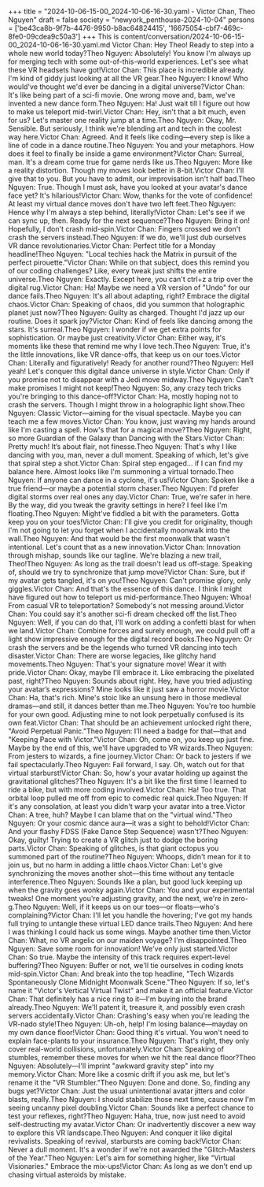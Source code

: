 +++
title = "2024-10-06-15-00_2024-10-06-16-30.yaml - Victor Chan, Theo Nguyen"
draft = false
society = "newyork_penthouse-2024-10-04"
persons = ['be43ca8b-9f7b-4476-9950-b8ac64824415', '16675054-cbf7-469c-8fe0-09cdea9c50a3']
+++
This is content/conversation/2024-10-06-15-00_2024-10-06-16-30.yaml.md
Victor Chan: Hey Theo! Ready to step into a whole new world today?Theo Nguyen: Absolutely! You know I'm always up for merging tech with some out-of-this-world experiences. Let's see what these VR headsets have got!Victor Chan: This place is incredible already. I'm kind of giddy just looking at all the VR gear.Theo Nguyen: I know! Who would've thought we'd ever be dancing in a digital universe?Victor Chan: It's like being part of a sci-fi movie. One wrong move and, bam, we've invented a new dance form.Theo Nguyen: Ha! Just wait till I figure out how to make us teleport mid-twirl.Victor Chan: Hey, isn't that a bit much, even for us? Let's master one reality jump at a time.Theo Nguyen: Okay, Mr. Sensible. But seriously, I think we're blending art and tech in the coolest way here.Victor Chan: Agreed. And it feels like coding—every step is like a line of code in a dance routine.Theo Nguyen: You and your metaphors. How does it feel to finally be inside a game environment?Victor Chan: Surreal, man. It's a dream come true for game nerds like us.Theo Nguyen: More like a reality distortion. Though my moves look better in 8-bit.Victor Chan: I'll give that to you. But you have to admit, our improvisation isn't half bad.Theo Nguyen: True. Though I must ask, have you looked at your avatar's dance face yet? It's hilarious!Victor Chan: Wow, thanks for the vote of confidence! At least my virtual dance moves don't have two left feet.Theo Nguyen: Hence why I'm always a step behind, literally!Victor Chan: Let's see if we can sync up, then. Ready for the next sequence?Theo Nguyen: Bring it on! Hopefully, I don't crash mid-spin.Victor Chan: Fingers crossed we don't crash the servers instead.Theo Nguyen: If we do, we'll just dub ourselves VR dance revolutionaries.Victor Chan: Perfect title for a Monday headline!Theo Nguyen: "Local techies hack the Matrix in pursuit of the perfect pirouette."Victor Chan: While on that subject, does this remind you of our coding challenges? Like, every tweak just shifts the entire universe.Theo Nguyen: Exactly. Except here, you can't ctrl+z a trip over the digital rug.Victor Chan: Ha! Maybe we need a VR version of "Undo" for our dance fails.Theo Nguyen: It's all about adapting, right? Embrace the digital chaos.Victor Chan: Speaking of chaos, did you summon that holographic planet just now?Theo Nguyen: Guilty as charged. Thought I'd jazz up our routine. Does it spark joy?Victor Chan: Kind of feels like dancing among the stars. It's surreal.Theo Nguyen: I wonder if we get extra points for sophistication. Or maybe just creativity.Victor Chan: Either way, it's moments like these that remind me why I love tech.Theo Nguyen: True, it's the little innovations, like VR dance-offs, that keep us on our toes.Victor Chan: Literally and figuratively! Ready for another round?Theo Nguyen: Hell yeah! Let's conquer this digital dance universe in style.Victor Chan: Only if you promise not to disappear with a Jedi move midway.Theo Nguyen: Can't make promises I might not keep!Theo Nguyen: So, any crazy tech tricks you're bringing to this dance-off?Victor Chan: Ha, mostly hoping not to crash the servers. Though I might throw in a holographic light show.Theo Nguyen: Classic Victor—aiming for the visual spectacle. Maybe you can teach me a few moves.Victor Chan: You know, just waving my hands around like I'm casting a spell. How's that for a magical move?Theo Nguyen: Right, so more Guardian of the Galaxy than Dancing with the Stars.Victor Chan: Pretty much! It’s about flair, not finesse.Theo Nguyen: That's why I like dancing with you, man, never a dull moment. Speaking of which, let's give that spiral step a shot.Victor Chan: Spiral step engaged… if I can find my balance here. Almost looks like I'm summoning a virtual tornado.Theo Nguyen: If anyone can dance in a cyclone, it's us!Victor Chan: Spoken like a true friend—or maybe a potential storm chaser.Theo Nguyen: I'd prefer digital storms over real ones any day.Victor Chan: True, we're safer in here. By the way, did you tweak the gravity settings in here? I feel like I'm floating.Theo Nguyen: Might've fiddled a bit with the parameters. Gotta keep you on your toes!Victor Chan: I'll give you credit for originality, though I'm not going to let you forget when I accidentally moonwalk into the wall.Theo Nguyen: And that would be the first moonwalk that wasn't intentional. Let's count that as a new innovation.Victor Chan: Innovation through mishap, sounds like our tagline. We're blazing a new trail, Theo!Theo Nguyen: As long as the trail doesn't lead us off-stage. Speaking of, should we try to synchronize that jump move?Victor Chan: Sure, but if my avatar gets tangled, it's on you!Theo Nguyen: Can't promise glory, only giggles.Victor Chan: And that's the essence of this dance. I think I might have figured out how to teleport us mid-performance.Theo Nguyen: Whoa! From casual VR to teleportation? Somebody's not messing around.Victor Chan: You could say it's another sci-fi dream checked off the list.Theo Nguyen: Well, if you can do that, I'll work on adding a confetti blast for when we land.Victor Chan: Combine forces and surely enough, we could pull off a light show impressive enough for the digital record books.Theo Nguyen: Or crash the servers and be the legends who turned VR dancing into tech disaster.Victor Chan: There are worse legacies, like glitchy hand movements.Theo Nguyen: That's your signature move! Wear it with pride.Victor Chan: Okay, maybe I'll embrace it. Like embracing the pixelated past, right?Theo Nguyen: Sounds about right. Hey, have you tried adjusting your avatar’s expressions? Mine looks like it just saw a horror movie.Victor Chan: Ha, that's rich. Mine's stoic like an unsung hero in those medieval dramas—and still, it dances better than me.Theo Nguyen: You're too humble for your own good. Adjusting mine to not look perpetually confused is its own feat.Victor Chan: That should be an achievement unlocked right there, "Avoid Perpetual Panic."Theo Nguyen: I’ll need a badge for that—that and "Keeping Pace with Victor."Victor Chan: Oh, come on, you keep up just fine. Maybe by the end of this, we'll have upgraded to VR wizards.Theo Nguyen: From jesters to wizards, a fine journey.Victor Chan: Or back to jesters if we fail spectacularly.Theo Nguyen: Fail forward, I say. Oh, watch out for that virtual starburst!Victor Chan: So, how's your avatar holding up against the gravitational glitches?Theo Nguyen: It's a bit like the first time I learned to ride a bike, but with more coding involved.Victor Chan: Ha! Too true. That orbital loop pulled me off from epic to comedic real quick.Theo Nguyen: If it's any consolation, at least you didn't warp your avatar into a tree.Victor Chan: A tree, huh? Maybe I can blame that on the "virtual wind."Theo Nguyen: Or your cosmic dance aura—it was a sight to behold!Victor Chan: And your flashy FDSS (Fake Dance Step Sequence) wasn't?Theo Nguyen: Okay, guilty! Trying to create a VR glitch just to dodge the boring parts.Victor Chan: Speaking of glitches, is that giant octopus you summoned part of the routine?Theo Nguyen: Whoops, didn't mean for it to join us, but no harm in adding a little chaos.Victor Chan: Let's give synchronizing the moves another shot—this time without any tentacle interference.Theo Nguyen: Sounds like a plan, but good luck keeping up when the gravity goes wonky again.Victor Chan: You and your experimental tweaks! One moment you're adjusting gravity, and the next, we're in zero-g.Theo Nguyen: Well, if it keeps us on our toes—or floats—who's complaining?Victor Chan: I'll let you handle the hovering; I've got my hands full trying to untangle these virtual LED dance trails.Theo Nguyen: And here I was thinking I could hack us some wings. Maybe another time then.Victor Chan: What, no VR angelic on our maiden voyage? I'm disappointed.Theo Nguyen: Save some room for innovation! We've only just started.Victor Chan: So true. Maybe the intensity of this track requires expert-level buffering?Theo Nguyen: Buffer or not, we'll tie ourselves in coding knots mid-spin.Victor Chan: And break into the top headline, "Tech Wizards Spontaneously Clone Midnight Moonwalk Scene."Theo Nguyen: If so, let's name it "Victor's Vertical Virtual Twist" and make it an official feature.Victor Chan: That definitely has a nice ring to it—I'm buying into the brand already.Theo Nguyen: We'll patent it, treasure it, and possibly even crash servers accidentally.Victor Chan: Crashing's easy when you're leading the VR-nado style!Theo Nguyen: Uh-oh, help! I'm losing balance—mayday on my own dance floor!Victor Chan: Good thing it's virtual. You won't need to explain face-plants to your insurance.Theo Nguyen: That's right, they only cover real-world collisions, unfortunately.Victor Chan: Speaking of stumbles, remember these moves for when we hit the real dance floor?Theo Nguyen: Absolutely—I'll imprint "awkward gravity step" into my memory.Victor Chan: More like a cosmic drift if you ask me, but let's rename it the "VR Stumbler."Theo Nguyen: Done and done. So, finding any bugs yet?Victor Chan: Just the usual unintentional avatar jitters and color blasts, really.Theo Nguyen: I should stabilize those next time, cause now I'm seeing uncanny pixel doubling.Victor Chan: Sounds like a perfect chance to test your reflexes, right?Theo Nguyen: Haha, true, now just need to avoid self-destructing my avatar.Victor Chan: Or inadvertently discover a new way to explore this VR landscape.Theo Nguyen: And conquer it like digital revivalists. Speaking of revival, starbursts are coming back!Victor Chan: Never a dull moment. It's a wonder if we're not awarded the "Glitch-Masters of the Year."Theo Nguyen: Let's aim for something higher, like "Virtual Visionaries." Embrace the mix-ups!Victor Chan: As long as we don't end up chasing virtual asteroids by mistake.
